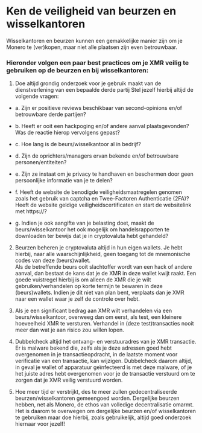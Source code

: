 # Ken de veiligheid van beurzen en wisselkantoren

Wisselkantoren en  beurzen kunnen een gemakkelijke manier zijn om je Monero te (ver)kopen, maar niet alle plaatsen zijn even betrouwbaar. 

### Hieronder volgen een paar best practices om je XMR veilig te gebruiken op de beurzen en bij wisselkantoren:

1. Doe altijd grondig onderzoek voor je gebruik maakt van de dienstverlening van een bepaalde derde partij Stel jezelf hierbij altijd de volgende vragen: 

- a. Zijn er positieve reviews beschikbaar van second-opinions en/of betrouwbare derde partijen?

- b. Heeft er ooit een hackpoging en/of andere aanval plaatsgevonden? Was de reactie hierop vervolgens gepast?

- c. Hoe lang is de beurs/wisselkantoor al in bedrijf?

- d. Zijn de oprichters/managers ervan bekende en/of betrouwbare personen/entiteiten?

- e. Zijn ze instaat om je privacy te handhaven en beschermen door geen persoonlijke informatie van je te delen? 

- f. Heeft de website de benodigde veiligheidsmaatregelen genomen zoals het gebruik van captcha en Twee-Factoren Authenticatie (2FA)? Heeft de website geldige veiligheidscertificaten en start de websitelink met https://?

- g. Indien je ook aangifte van je belasting doet, maakt de beurs/wisselkantoor het ook mogelijk om handelsrapporten te downloaden ter bewijs dat je in cryptovaluta hebt gehandeld?

2. Beurzen beheren je cryptovaluta altijd in hun eigen wallets. Je hebt hierbij, naar alle waarschijnlijkheid, geen toegang tot de mnemonische codes van deze (beurs)wallet.  
Als de betreffende beurs ooit slachtoffer wordt van een hack of andere aanval, dan bestaat de kans dat je de XMR in deze wallet kwijt raakt. Een goede vuistregel hierbij is om alleen de XMR die je wilt gebruiken/verhandelen op korte termijn te bewaren in deze (beurs)wallets. Indien je dit niet van plan bent, verplaats dan je XMR naar een wallet waar je zelf de controle over hebt.

3. Als je een significant bedrag aan XMR wilt verhandelen via een beurs/wisselkantoor, overweeg dan om eerst, als test, een kleinere  hoeveelheid XMR te versturen. Verhandel in (deze test)transacties nooit meer dan wat je aan risico zou willen lopen.

4. Dubbelcheck altijd het ontvang- en verstuuradres van je XMR transactie. Er is malware bekend die, zelfs als je deze adressen goed hebt overgenomen in je transactieopdracht, in de laatste moment voor verificatie van een transactie, kan wijzigen. Dubbelcheck daarom altijd, in geval je wallet of apparatuur geïnfecteerd is met deze malware, of je het juiste adres hebt overgenomen voor je de transactie verstuurd om te zorgen dat je XMR veilig verstuurd worden.

5. Hoe meer tijd er verstrijkt, des te meer zullen gedecentraliseerde beurzen/wisselkantoren gemeengoed worden. Dergelijke beurzen hebben, net als Monero, de ethos van volledige decentralisatie omarmt. 
Het is daarom te overwegen om dergelijke beurzen en/of wisselkantoren te gebruiken maar doe hierbij, zoals gebruikelijk, altijd goed onderzoek hiernaar voor jezelf!

